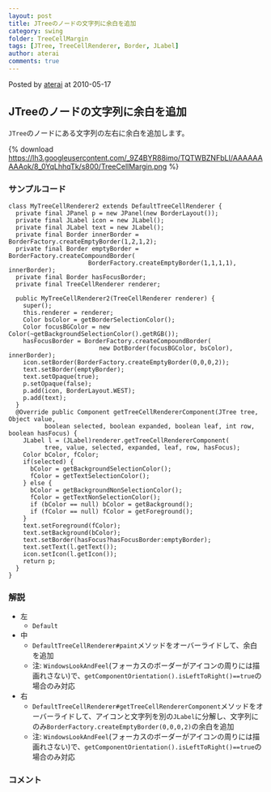 ```yaml
---
layout: post
title: JTreeのノードの文字列に余白を追加
category: swing
folder: TreeCellMargin
tags: [JTree, TreeCellRenderer, Border, JLabel]
author: aterai
comments: true
---
```


Posted by [aterai](http://terai.xrea.jp/aterai.html) at 2010-05-17

## JTreeのノードの文字列に余白を追加
`JTree`のノードにある文字列の左右に余白を追加します。


{% download https://lh3.googleusercontent.com/_9Z4BYR88imo/TQTWBZNFbLI/AAAAAAAAAok/8_0YqLhhqTk/s800/TreeCellMargin.png %}

### サンプルコード
<pre class="prettyprint"><code>class MyTreeCellRenderer2 extends DefaultTreeCellRenderer {
  private final JPanel p = new JPanel(new BorderLayout());
  private final JLabel icon = new JLabel();
  private final JLabel text = new JLabel();
  private final Border innerBorder = BorderFactory.createEmptyBorder(1,2,1,2);
  private final Border emptyBorder = BorderFactory.createCompoundBorder(
                      BorderFactory.createEmptyBorder(1,1,1,1), innerBorder);
  private final Border hasFocusBorder;
  private final TreeCellRenderer renderer;

  public MyTreeCellRenderer2(TreeCellRenderer renderer) {
    super();
    this.renderer = renderer;
    Color bsColor = getBorderSelectionColor();
    Color focusBGColor = new Color(~getBackgroundSelectionColor().getRGB());
    hasFocusBorder = BorderFactory.createCompoundBorder(
                         new DotBorder(focusBGColor, bsColor), innerBorder);
    icon.setBorder(BorderFactory.createEmptyBorder(0,0,0,2));
    text.setBorder(emptyBorder);
    text.setOpaque(true);
    p.setOpaque(false);
    p.add(icon, BorderLayout.WEST);
    p.add(text);
  }
  @Override public Component getTreeCellRendererComponent(JTree tree, Object value,
          boolean selected, boolean expanded, boolean leaf, int row, boolean hasFocus) {
    JLabel l = (JLabel)renderer.getTreeCellRendererComponent(
          tree, value, selected, expanded, leaf, row, hasFocus);
    Color bColor, fColor;
    if(selected) {
      bColor = getBackgroundSelectionColor();
      fColor = getTextSelectionColor();
    } else {
      bColor = getBackgroundNonSelectionColor();
      fColor = getTextNonSelectionColor();
      if (bColor == null) bColor = getBackground();
      if (fColor == null) fColor = getForeground();
    }
    text.setForeground(fColor);
    text.setBackground(bColor);
    text.setBorder(hasFocus?hasFocusBorder:emptyBorder);
    text.setText(l.getText());
    icon.setIcon(l.getIcon());
    return p;
  }
}
</code></pre>

### 解説
- 左
    - `Default`
- 中
    - `DefaultTreeCellRenderer#paint`メソッドをオーバーライドして、余白を追加
    - 注: `WindowsLookAndFeel`(フォーカスのボーダーがアイコンの周りには描画れさない)で、`getComponentOrientation().isLeftToRight()==true`の場合のみ対応
- 右
    - `DefaultTreeCellRenderer#getTreeCellRendererComponent`メソッドをオーバーライドして、アイコンと文字列を別の`JLabel`に分解し、文字列にのみ`BorderFactory.createEmptyBorder(0,0,0,2)`の余白を追加
    - 注: `WindowsLookAndFeel`(フォーカスのボーダーがアイコンの周りには描画れさない)で、`getComponentOrientation().isLeftToRight()==true`の場合のみ対応

<!-- dummy comment line for breaking list -->

### コメント
